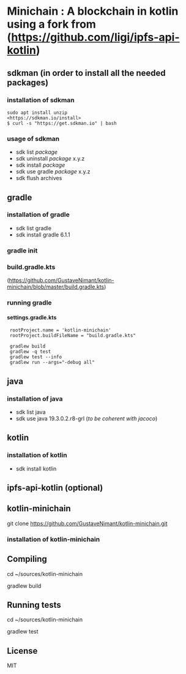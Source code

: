 # Minichain : A blockchain in kotlin using a fork from (https://github.com/ligi/ipfs-api-kotlin) 

## sdkman (in order to install all the needed packages)
### installation of sdkman
    sudo apt install unzip
    <https://sdkman.io/install>
    $ curl -s "https://get.sdkman.io" | bash

### usage of sdkman
*  sdk list _package_
*  sdk uninstall _package_ x.y.z
*  sdk install _package_
*  sdk use gradle _package_ x.y.z
*  sdk flush archives

## gradle
### installation of gradle
*  sdk list gradle
*  sdk install gradle 6.1.1

### gradle init 

### build.gradle.kts
(https://github.com/GustaveNimant/kotlin-minichain/blob/master/build.gradle.kts)

### running gradle

#### settings.gradle.kts
     
     rootProject.name = 'kotlin-minichain'
     rootProject.buildFileName = "build.gradle.kts"

     gradlew build
     gradlew -q test
     gradlew test --info
     gradlew run --args="-debug all"
    
## java 
### installation of java
*  sdk list java
*  sdk use java 19.3.0.2.r8-grl (_to be coherent with jacoco_)

## kotlin
### installation of kotlin

*  sdk install kotlin
  
## ipfs-api-kotlin (optional)

## kotlin-minichain

   git clone https://github.com/GustaveNimant/kotlin-minichain.git
  
### installation of kotlin-minichain

## Compiling
   cd ~/sources/kotlin-minichain
   
   gradlew build 

## Running tests
   cd ~/sources/kotlin-minichain
   
   gradlew test 

## License 

MIT
